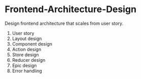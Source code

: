 # Frontend-Architecture-Design
Design frontend architecture that scales from user story.
1. User story
2. Layout design
3. Component design
4. Action design
5. Store design
6. Reducer design
7. Epic design
  1. Error handling
